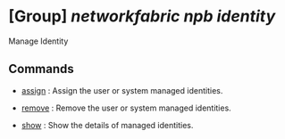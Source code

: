 # [Group] _networkfabric npb identity_

Manage Identity

## Commands

- [assign](/Commands/networkfabric/npb/identity/_assign.md)
: Assign the user or system managed identities.

- [remove](/Commands/networkfabric/npb/identity/_remove.md)
: Remove the user or system managed identities.

- [show](/Commands/networkfabric/npb/identity/_show.md)
: Show the details of managed identities.

